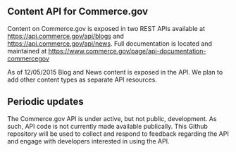 ## Content API for Commerce.gov
Content on Commerce.gov is exposed in two REST APIs available at https://api.commerce.gov/api/blogs and https://api.commerce.gov/api/news. Full documentation is located and maintained at https://www.commerce.gov/page/api-documentation-commercegov

As of 12/05/2015 Blog and News content is exposed in the API. We plan to add other content types as separate API resources.

## Periodic updates

The Commerce.gov API is under active, but not public, development. As such, API code is not currently made available publically. This Github repository will be used to collect and respond to feedback regarding the API and engage with developers interested in using the API.
